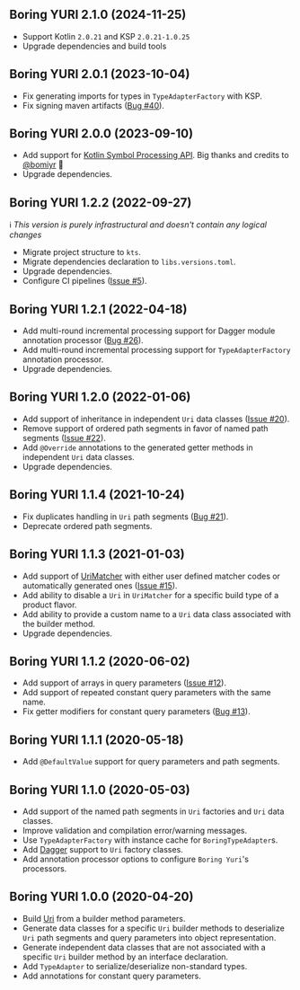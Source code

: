 ## Boring YURI 2.1.0 (2024-11-25)
* Support Kotlin `2.0.21` and KSP `2.0.21-1.0.25`
* Upgrade dependencies and build tools

## Boring YURI 2.0.1 (2023-10-04)
* Fix generating imports for types in `TypeAdapterFactory` with KSP.
* Fix signing maven artifacts ([Bug #40](https://github.com/anton-novikau/boringYURI/issues/40)).

## Boring YURI 2.0.0 (2023-09-10)
* Add support for [Kotlin Symbol Processing API](https://kotlinlang.org/docs/ksp-overview.html). Big thanks and credits to [@bomiyr](https://github.com/bomiyr) :tada:
* Upgrade dependencies.

## Boring YURI 1.2.2 (2022-09-27)
:information_source: _This version is purely infrastructural and doesn't contain any logical changes_

* Migrate project structure to `kts`.
* Migrate dependencies declaration to `libs.versions.toml`.
* Upgrade dependencies.
* Configure CI pipelines ([Issue #5](https://github.com/anton-novikau/boringYURI/issues/5)).

## Boring YURI 1.2.1 (2022-04-18)
* Add multi-round incremental processing support for Dagger module annotation processor ([Bug #26](https://github.com/anton-novikau/boringYURI/issues/26)).
* Add multi-round incremental processing support for `TypeAdapterFactory` annotation processor.
* Upgrade dependencies.

## Boring YURI 1.2.0 (2022-01-06)
* Add support of inheritance in independent `Uri` data classes ([Issue #20](https://github.com/anton-novikau/boringYURI/issues/20)).
* Remove support of ordered path segments in favor of named path segments ([Issue #22](https://github.com/anton-novikau/boringYURI/issues/22)).
* Add `@Override` annotations to the generated getter methods in independent `Uri` data classes.
* Upgrade dependencies.

## Boring YURI 1.1.4 (2021-10-24)

* Fix duplicates handling in `Uri` path segments ([Bug #21](https://github.com/anton-novikau/boringYURI/issues/21)).
* Deprecate ordered path segments.

## Boring YURI 1.1.3 (2021-01-03)

* Add support of [UriMatcher][3] with either user defined matcher codes or automatically generated
  ones ([Issue #15](https://github.com/anton-novikau/boringYURI/issues/15)).
* Add ability to disable a `Uri` in `UriMatcher` for a specific build type of a product flavor.
* Add ability to provide a custom name to a `Uri` data class associated with the builder method.
* Upgrade dependencies.

## Boring YURI 1.1.2 (2020-06-02)

* Add support of arrays in query parameters ([Issue #12](https://github.com/anton-novikau/boringYURI/issues/12)).
* Add support of repeated constant query parameters with the same name.
* Fix getter modifiers for constant query parameters ([Bug #13](https://github.com/anton-novikau/boringYURI/issues/13)).

## Boring YURI 1.1.1 (2020-05-18)

* Add `@DefaultValue` support for query parameters and path segments. 

## Boring YURI 1.1.0 (2020-05-03)

* Add support of the named path segments in `Uri` factories and `Uri` data classes.
* Improve validation and compilation error/warning messages.
* Use `TypeAdapterFactory` with instance cache for `BoringTypeAdapter`s.
* Add [Dagger][2] support to `Uri` factory classes.
* Add annotation processor options to configure `Boring Yuri`'s processors. 

## Boring YURI 1.0.0 (2020-04-20)

* Build [Uri][1] from a builder method parameters.
* Generate data classes for a specific `Uri` builder methods to deserialize `Uri` path segments
  and query parameters into object representation.
* Generate independent data classes that are not associated with a specific `Uri` builder method
  by an interface declaration.
* Add `TypeAdapter` to serialize/deserialize non-standard types.
* Add annotations for constant query parameters.

[1]: https://developer.android.com/reference/android/net/Uri
[2]: https://github.com/google/dagger/
[3]: https://developer.android.com/reference/android/content/UriMatcher
